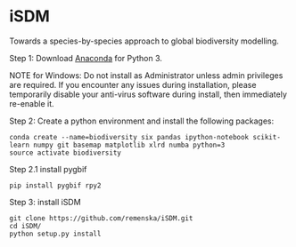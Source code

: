 # iSDM
Towards a species-by-species approach to global biodiversity modelling.


Step 1: Download [Anaconda](https://www.continuum.io/downloads) for Python 3.

NOTE for Windows:
Do not install as Administrator unless admin privileges are required. If you encounter any issues during installation, please temporarily disable your anti-virus software during install, then immediately re-enable it.

Step 2: Create a python environment and install the following packages:
```
conda create --name=biodiversity six pandas ipython-notebook scikit-learn numpy git basemap matplotlib xlrd numba python=3
source activate biodiversity
```

Step 2.1 install pygbif
```
pip install pygbif rpy2
```

Step 3: install iSDM 
```
git clone https://github.com/remenska/iSDM.git
cd iSDM/
python setup.py install
```

